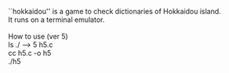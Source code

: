 ``hokkaidou'' is a game to check dictionaries of Hokkaidou island.<BR>
It runs on a terminal emulator.<BR>
<BR>
How to use (ver 5)<BR>
ls ./ --> 5 h5.c<BR>
cc h5.c -o h5<BR>
./h5

